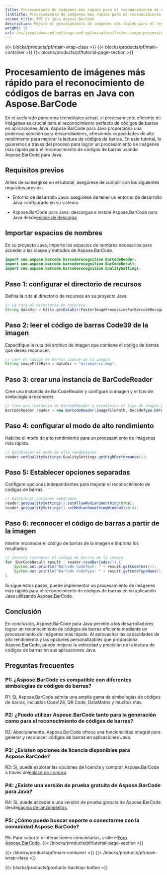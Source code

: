 ```yaml
---
title: Procesamiento de imágenes más rápido para el reconocimiento de códigos de barras en Java con Aspose.BarCode
linktitle: Procesamiento de imágenes más rápido para el reconocimiento de códigos de barras
second_title: API de Java Aspose.BarCode
description: Mejore el procesamiento de imágenes más rápido para el reconocimiento de códigos de barras en Java con Aspose.BarCode. Siga nuestra guía paso a paso para un procesamiento de imágenes más rápido.
weight: 18
url: /es/java/advanced-settings-and-optimization/faster-image-processing-barcode-recognition/
---
```


{{< blocks/products/pf/main-wrap-class >}}
{{< blocks/products/pf/main-container >}}
{{< blocks/products/pf/tutorial-page-section >}}

# Procesamiento de imágenes más rápido para el reconocimiento de códigos de barras en Java con Aspose.BarCode


En el acelerado panorama tecnológico actual, el procesamiento eficiente de imágenes es crucial para el reconocimiento perfecto de códigos de barras en aplicaciones Java. Aspose.BarCode para Java proporciona una poderosa solución para desarrolladores, ofreciendo capacidades de alto rendimiento para mejorar la lectura de códigos de barras. En este tutorial, lo guiaremos a través del proceso para lograr un procesamiento de imágenes más rápido para el reconocimiento de códigos de barras usando Aspose.BarCode para Java.

## Requisitos previos

Antes de sumergirse en el tutorial, asegúrese de cumplir con los siguientes requisitos previos:

- Entorno de desarrollo Java: asegúrese de tener un entorno de desarrollo Java configurado en su sistema.

-  Aspose.BarCode para Java: descargue e instale Aspose.BarCode para Java desde[enlace de descarga](https://releases.aspose.com/barcode/java/).

## Importar espacios de nombres

En su proyecto Java, importe los espacios de nombres necesarios para acceder a las clases y métodos de Aspose.BarCode.

```java
import com.aspose.barcode.barcoderecognition.BarCodeReader;
import com.aspose.barcode.barcoderecognition.BarCodeResult;
import com.aspose.barcode.barcoderecognition.QualitySettings;


```

## Paso 1: configurar el directorio de recursos

Defina la ruta al directorio de recursos en su proyecto Java.

```java
// La ruta al directorio de recursos.
String dataDir = Utils.getDataDir(FasterImageProcessingForBarcodeRecognition.class) + "BarcodeReader/advanced_features/";
```

## Paso 2: leer el código de barras Code39 de la imagen

Especifique la ruta del archivo de imagen que contiene el código de barras que desea reconocer.

```java
// Leer el código de barras code39 de la imagen
String imageFilePath = dataDir + "datamatrix.bmp";
```

## Paso 3: crear una instancia de BarCodeReader

Cree una instancia de BarCodeReader y configure la imagen y el tipo de simbología a reconocer.

```java
// Cree una instancia de BarCodeReader y establezca el tipo de imagen y simbología para reconocer
BarCodeReader reader = new BarCodeReader(imageFilePath, DecodeType.DATA_MATRIX);
```

## Paso 4: configurar el modo de alto rendimiento

Habilite el modo de alto rendimiento para un procesamiento de imágenes más rápido.

```java
// Establecer el modo de alto rendimiento
reader.setQualitySettings(QualitySettings.getHighPerformance());
```

## Paso 5: Establecer opciones separadas

Configure opciones independientes para mejorar el reconocimiento de códigos de barras.

```java
// Establecer opciones separadas
reader.getQualitySettings().setAllowMedianSmoothing(true);
reader.getQualitySettings().setMedianSmoothingWindowSize(4);
```

## Paso 6: reconocer el código de barras a partir de la imagen

Intente reconocer el código de barras de la imagen e imprima los resultados.

```java
// Intenta reconocer el código de barras de la imagen.
for (BarCodeResult result : reader.readBarCodes()) {
    System.out.println("BarCode CodeText: " + result.getCodeText());
    System.out.println("BarCode CodeType: " + result.getCodeTypeName());
}
```

Si sigue estos pasos, puede implementar un procesamiento de imágenes más rápido para el reconocimiento de códigos de barras en su aplicación Java utilizando Aspose.BarCode.

## Conclusión

En conclusión, Aspose.BarCode para Java permite a los desarrolladores lograr un reconocimiento de códigos de barras eficiente mediante un procesamiento de imágenes más rápido. Al aprovechar las capacidades de alto rendimiento y las opciones personalizables que proporciona Aspose.BarCode, puede mejorar la velocidad y precisión de la lectura de códigos de barras en sus aplicaciones Java.

## Preguntas frecuentes

### P1: ¿Aspose.BarCode es compatible con diferentes simbologías de códigos de barras?

R1: Sí, Aspose.BarCode admite una amplia gama de simbologías de códigos de barras, incluidos Code128, QR Code, DataMatrix y muchos más.

### P2: ¿Puedo utilizar Aspose.BarCode tanto para la generación como para el reconocimiento de códigos de barras?

R2: Absolutamente. Aspose.BarCode ofrece una funcionalidad integral para generar y reconocer códigos de barras en aplicaciones Java.

### P3: ¿Existen opciones de licencia disponibles para Aspose.BarCode?

 R3: Sí, puede explorar las opciones de licencia y comprar Aspose.BarCode a través del[enlace de compra](https://purchase.aspose.com/buy).

### P4: ¿Existe una versión de prueba gratuita de Aspose.BarCode para Java?

R4: Sí, puede acceder a una versión de prueba gratuita de Aspose.BarCode desde[página de lanzamientos](https://releases.aspose.com/).

### P5: ¿Cómo puedo buscar soporte o conectarme con la comunidad Aspose.BarCode?

 R5: Para soporte e interacciones comunitarias, visite el[Foro Aspose.BarCode](https://forum.aspose.com/c/barcode/13).
{{< /blocks/products/pf/tutorial-page-section >}}

{{< /blocks/products/pf/main-container >}}
{{< /blocks/products/pf/main-wrap-class >}}

{{< blocks/products/products-backtop-button >}}
